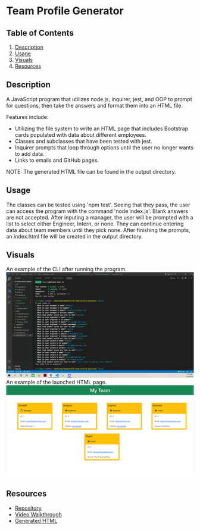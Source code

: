 # Team Profile Generator

## Table of Contents

1. [Description](#description)
2. [Usage](#usage)
3. [Visuals](#visuals)
4. [Resources](#resources)

## Description

A JavaScript program that utilizes node.js, inquirer, jest, and OOP to prompt for questions, then take the answers and format them into an HTML file.

Features include:

- Utilizing the file system to write an HTML page that includes Bootstrap cards populated with data about different employees.
- Classes and subclasses that have been tested with jest.
- Inquirer prompts that loop through options until the user no longer wants to add data.
- Links to emails and GitHub pages.

NOTE: The generated HTML file can be found in the output directory.

## Usage

The classes can be tested using 'npm test'. Seeing that they pass, the user can access the program with the command 'node index.js'. Blank answers are not accepted. After inputing a manager, the user will be prompted with a list to select either Engineer, Intern, or none. They can continue entering data about team members until they pick none. After finishing the prompts, an index.html file will be created in the output directory.

## Visuals
An example of the CLI after running the program.
![CLI](./images/team-generator.png)
An example of the launched HTML page.
![Generated HTML Page](./images/team-generator-page.png)

## Resources

- [Repository](https://github.com/kleylakb89/10-team-profile-generator)
- [Video Walkthrough](https://drive.google.com/file/d/1Gq5l47EKXR3OLqTK5qkHoozxd25p5Yvj/view)
- [Generated HTML]()